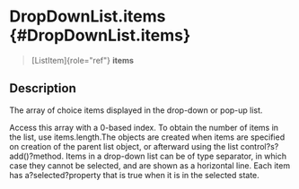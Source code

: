 DropDownList.items {#DropDownList.items}
==================

> [ListItem]{role="ref"} **items**

Description
-----------

The array of choice items displayed in the drop-down or pop-up list.

Access this array with a 0-based index. To obtain the number of items in
the list, use items.length.The objects are created when items are
specified on creation of the parent list object, or afterward using the
list control?s?add()?method. Items in a drop-down list can be of type
separator, in which case they cannot be selected, and are shown as a
horizontal line. Each item has a?selected?property that is true when it
is in the selected state.
